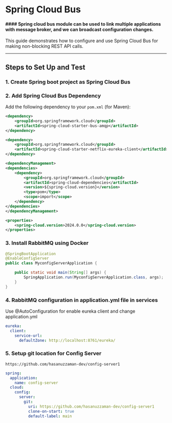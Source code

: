 # Spring Cloud Bus

#### #### Spring cloud bus module can be used to link multiple applications with message broker, and we can broadcast configuration changes.


This guide demonstrates how to configure and use Spring Cloud Bus for making non-blocking REST API calls.

---

## Steps to Set Up and Test

### 1. Create Spring boot project as Spring Cloud Bus

### 2. Add Spring Cloud Bus Dependency

Add the following dependency to your `pom.xml` (for Maven):

```xml
<dependency>
    <groupId>org.springframework.cloud</groupId>
    <artifactId>spring-cloud-starter-bus-amqp</artifactId>
</dependency>
```
```xml
<dependency>
    <groupId>org.springframework.cloud</groupId>
    <artifactId>spring-cloud-starter-netflix-eureka-client</artifactId>
</dependency>
```
```xml
<dependencyManagement>
<dependencies>
    <dependency>
        <groupId>org.springframework.cloud</groupId>
        <artifactId>spring-cloud-dependencies</artifactId>
        <version>${spring-cloud.version}</version>
        <type>pom</type>
        <scope>import</scope>
    </dependency>
</dependencies>
</dependencyManagement>
```

```xml
<properties>
    <spring-cloud.version>2024.0.0</spring-cloud.version>
</properties>
```
### 3. Install RabbitMQ using Docker
```java
@SpringBootApplication
@EnableConfigServer
public class MyconfigServerApplication {

    public static void main(String[] args) {
        SpringApplication.run(MyconfigServerApplication.class, args);
    }
}

```
### 4. RabbitMQ configuration in application.yml file in services
Use @AutoConfiguration for enable eureka client and change application.yml
```yaml
eureka:
  client:
    service-url:
      defaultZone: http://localhost:8761/eureka/
```
### 5. Setup git location for Config Server
```url
https://github.com/hasanuzzaman-dev/config-server1
```
```yaml
spring:
  application:
    name: config-server
  cloud:
    config:
      server:
        git:
          uri: https://github.com/hasanuzzaman-dev/config-server1
          clone-on-start: true
          default-label: main
```
